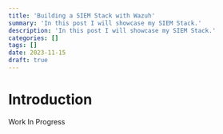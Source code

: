 ```yaml
---
title: 'Building a SIEM Stack with Wazuh'
summary: 'In this post I will showcase my SIEM Stack.'
description: 'In this post I will showcase my SIEM Stack.'
categories: []
tags: []
date: 2023-11-15
draft: true
---
```


# Introduction

Work In Progress